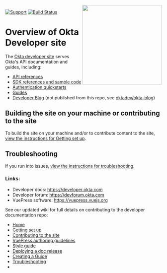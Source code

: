 <img src="https://aws1.discourse-cdn.com/standard14/uploads/oktadev/original/1X/0c6402653dfb70edc661d4976a43a46f33e5e919.png" align="right" width="256px"/>

[![Support](https://img.shields.io/badge/support-developer%20forum-blue.svg)](https://devforum.okta.com/)
[![Build Status](https://travis-ci.org/okta/okta-developer-docs.svg?branch=master)](https://travis-ci.org/okta/okta-developer-docs)

# Overview of Okta Developer site

The [Okta developer site](https://developer.okta.com) serves Okta's API documentation and guides, including:

- [API references](https://developer.okta.com/docs/reference/)
- [SDK references and sample code](https://developer.okta.com/documentation/)
- [Authentication quickstarts](https://developer.okta.com/quickstart/)
- [Guides](https://developer.okta.com/guides/)
- [Developer Blog](https://developer.okta.com/blog/) (not published from this repo, see [oktadev/okta-blog](https://github.com/oktadev/okta-blog))

## Building the site on your machine or contributing to the site

To build the site on your machine and/or to contribute content to the site, [view the instructions for Getting set up](https://github.com/okta/okta-developer-docs/wiki/Getting-set-up).

## Troubleshooting

If you run into issues, [view the instructions for troubleshooting](https://github.com/okta/okta-developer-docs/wiki/Troubleshooting).

### Links:

- Developer docs: <https://developer.okta.com>
- Developer forum: <https://devforum.okta.com>
- VuePress software: <https://vuepress.vuejs.org>

See our updated wiki for full details on contributing to the developer documentation repo:

- [Home](https://github.com/okta/okta-developer-docs/wiki)
- [Getting set up](https://github.com/okta/okta-developer-docs/wiki/Getting-set-up)
- [Contributing to the site](https://github.com/okta/okta-developer-docs/wiki/Contributing-to-the-Site)
- [VuePress authoring guidelines](https://github.com/okta/okta-developer-docs/wiki/VuePress-Authoring-Guidelines)
- [Style guide](https://github.com/okta/okta-developer-docs/wiki/Style-Guide)
- [Deploying a doc release](https://github.com/okta/okta-developer-docs/wiki/Deploying-a-Doc-Release)
- [Creating a Guide](https://github.com/okta/okta-developer-docs/wiki/Creating-a-Guide)
- [Troubleshooting](https://github.com/okta/okta-developer-docs/wiki/Troubleshooting)
- 
